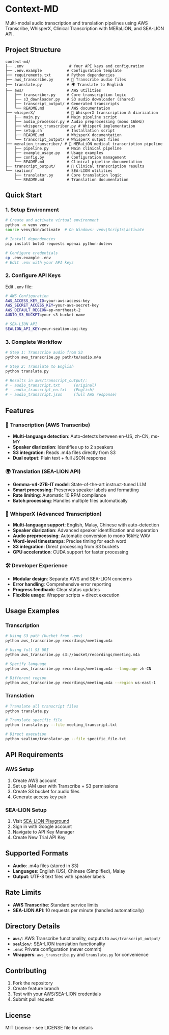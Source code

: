 # Context-MD

Multi-modal audio transcription and translation pipelines using AWS Transcribe, WhisperX, Clinical Transcription with MERaLiON, and SEA-LION API.

## Project Structure

```
context-md/
├── .env                    # Your API keys and configuration
├── .env.example           # Configuration template
├── requirements.txt       # Python dependencies  
├── aws_transcribe.py      # 🎵 Transcribe audio files
├── translate.py           # 🌍 Translate to English
├── aws/                   # AWS utilities
│   ├── transcriber.py     # Core transcription logic
│   ├── s3_downloader.py   # S3 audio downloader (shared)
│   ├── transcript_output/ # Generated transcripts
│   └── README.md          # AWS documentation
├── whisperX/              # 🎤 WhisperX transcription & diarization
│   ├── main.py            # Main pipeline script
│   ├── audio_processor.py # Audio preprocessing (mono 16kHz)
│   ├── whisperx_transcriber.py # WhisperX implementation
│   ├── setup.sh           # Installation script
│   ├── README.md          # WhisperX documentation
│   └── transcript_output/ # WhisperX output files
├── meralion_transcriber/ # 🏥 MERaLiON medical transcription pipeline
│   ├── pipeline.py        # Main clinical pipeline
│   ├── example_usage.py   # Usage examples
│   ├── config.py          # Configuration management
│   └── README.md          # Clinical pipeline documentation
├── transcript_output/     # 📁 Clinical transcription results
└── sealion/               # SEA-LION utilities  
    ├── translator.py      # Core translation logic
    └── README.md          # Translation documentation
```

## Quick Start

### 1. Setup Environment
```bash
# Create and activate virtual environment
python -m venv venv
source venv/bin/activate  # On Windows: venv\Scripts\activate

# Install dependencies
pip install boto3 requests openai python-dotenv

# Configure credentials
cp .env.example .env
# Edit .env with your API keys
```

### 2. Configure API Keys

Edit `.env` file:
```bash
# AWS Configuration
AWS_ACCESS_KEY_ID=your-aws-access-key
AWS_SECRET_ACCESS_KEY=your-aws-secret-key  
AWS_DEFAULT_REGION=ap-northeast-2
AUDIO_S3_BUCKET=your-s3-bucket-name

# SEA-LION API
SEALION_API_KEY=your-sealion-api-key
```

### 3. Complete Workflow

```bash
# Step 1: Transcribe audio from S3
python aws_transcribe.py path/to/audio.m4a

# Step 2: Translate to English  
python translate.py

# Results in aws/transcript_output/:
# - audio_transcript.txt      (original)
# - audio_transcript_en.txt   (English)
# - audio_transcript.json     (full AWS response)
```

## Features

### 🎵 **Transcription (AWS Transcribe)**
- **Multi-language detection**: Auto-detects between en-US, zh-CN, ms-MY
- **Speaker diarization**: Identifies up to 2 speakers
- **S3 integration**: Reads .m4a files directly from S3
- **Dual output**: Plain text + full JSON response

### 🌍 **Translation (SEA-LION API)**
- **Gemma-v4-27B-IT model**: State-of-the-art instruct-tuned LLM
- **Smart processing**: Preserves speaker labels and formatting
- **Rate limiting**: Automatic 10 RPM compliance
- **Batch processing**: Handles multiple files automatically

### 🎤 **WhisperX (Advanced Transcription)**
- **Multi-language support**: English, Malay, Chinese with auto-detection
- **Speaker diarization**: Advanced speaker identification and separation
- **Audio preprocessing**: Automatic conversion to mono 16kHz WAV
- **Word-level timestamps**: Precise timing for each word
- **S3 integration**: Direct processing from S3 buckets
- **GPU acceleration**: CUDA support for faster processing

### 🛠️ **Developer Experience**
- **Modular design**: Separate AWS and SEA-LION concerns
- **Error handling**: Comprehensive error reporting
- **Progress feedback**: Clear status updates
- **Flexible usage**: Wrapper scripts + direct execution

## Usage Examples

### Transcription
```bash
# Using S3 path (bucket from .env)
python aws_transcribe.py recordings/meeting.m4a

# Using full S3 URI
python aws_transcribe.py s3://bucket/recordings/meeting.m4a

# Specify language
python aws_transcribe.py recordings/meeting.m4a --language zh-CN

# Different region
python aws_transcribe.py recordings/meeting.m4a --region us-east-1
```

### Translation
```bash
# Translate all transcript files
python translate.py

# Translate specific file
python translate.py --file meeting_transcript.txt

# Direct execution
python sealion/translator.py --file specific_file.txt
```

## API Requirements

### AWS Setup
1. Create AWS account
2. Set up IAM user with Transcribe + S3 permissions
3. Create S3 bucket for audio files
4. Generate access key pair

### SEA-LION Setup
1. Visit [SEA-LION Playground](https://playground.sea-lion.ai/)
2. Sign in with Google account
3. Navigate to API Key Manager
4. Create New Trial API Key

## Supported Formats

- **Audio**: .m4a files (stored in S3)
- **Languages**: English (US), Chinese (Simplified), Malay
- **Output**: UTF-8 text files with speaker labels

## Rate Limits

- **AWS Transcribe**: Standard service limits
- **SEA-LION API**: 10 requests per minute (handled automatically)

## Directory Details

- **`aws/`**: AWS Transcribe functionality, outputs to `aws/transcript_output/`
- **`sealion/`**: SEA-LION translation functionality  
- **`.env`**: Private configuration (never commit)
- **Wrappers**: `aws_transcribe.py` and `translate.py` for convenience

## Contributing

1. Fork the repository
2. Create feature branch
3. Test with your AWS/SEA-LION credentials  
4. Submit pull request

## License

MIT License - see LICENSE file for details 